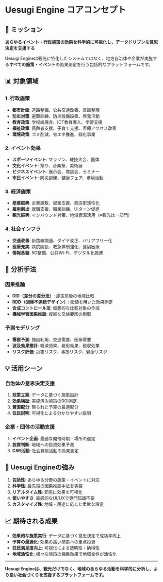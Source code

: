 # Uesugi Engine コアコンセプト

## 🎯 ミッション

**あらゆるイベント・行政施策の効果を科学的に可視化し、データドリブンな意思決定を支援する**

Uesugi Engineは観光に特化したシステムではなく、地方自治体や企業が実施する**すべての施策・イベント**の効果測定を行う包括的なプラットフォームです。

## 📊 対象領域

### 1. 行政施策
- **都市計画**: 道路整備、公共交通改善、区画整理
- **防災対策**: 避難訓練、防災設備設置、啓発活動
- **教育政策**: 学校統廃合、ICT教育導入、学習支援
- **福祉政策**: 高齢者支援、子育て支援、医療アクセス改善
- **環境政策**: ゴミ削減、省エネ推進、緑化事業

### 2. イベント効果
- **スポーツイベント**: マラソン、球技大会、国体
- **文化イベント**: 祭り、音楽祭、美術展
- **ビジネスイベント**: 展示会、商談会、セミナー
- **市民イベント**: 防災訓練、健康フェア、環境活動

### 3. 経済施策
- **産業振興**: 企業誘致、起業支援、商店街活性化
- **雇用創出**: 就職支援、職業訓練、UIターン促進
- **観光振興**: インバウンド対策、地域資源活用（※観光は一部門）

### 4. 社会インフラ
- **交通改善**: 新路線開通、ダイヤ改正、バリアフリー化
- **医療充実**: 病院開設、救急体制強化、遠隔医療
- **情報基盤**: 5G整備、公共Wi-Fi、デジタル化推進

## 🔬 分析手法

### 因果推論
- **DID（差分の差分法）**: 施策前後の地域比較
- **RDD（回帰不連続デザイン）**: 閾値を用いた効果測定
- **合成コントロール法**: 仮想的な比較対象の作成
- **機械学習因果推論**: 複雑な交絡要因の制御

### 予測モデリング
- **需要予測**: 施設利用、交通需要、医療需要
- **波及効果推計**: 経済効果、雇用効果、税収効果
- **リスク評価**: 災害リスク、事故リスク、健康リスク

## 💡 活用シーン

### 自治体の意思決定支援
1. **政策立案**: データに基づく施策設計
2. **効果検証**: 実施済み施策のROI測定
3. **資源配分**: 限られた予算の最適配分
4. **住民説明**: 可視化による分かりやすい説明

### 企業・団体の活動支援
1. **イベント企画**: 最適な開催時期・場所の選定
2. **投資判断**: 地域への投資効果予測
3. **CSR活動**: 社会貢献活動の効果測定

## 🌟 Uesugi Engineの強み

1. **包括性**: あらゆる分野の施策・イベントに対応
2. **科学性**: 最先端の因果推論手法を実装
3. **リアルタイム性**: 即座に効果を可視化
4. **使いやすさ**: 直感的なUI/UXで専門知識不要
5. **カスタマイズ性**: 地域・用途に応じた柔軟な設定

## 📈 期待される成果

- **効果的な施策実行**: データに基づく意思決定で成功率向上
- **予算の最適化**: 効果の高い施策への重点投資
- **住民満足度向上**: 可視化による透明性・納得性
- **地域活性化**: 様々な施策の相乗効果で地域全体が活性化

---

**Uesugi Engineは、観光だけでなく、地域のあらゆる活動を科学的に分析し、より良い社会づくりを支援するプラットフォームです。**